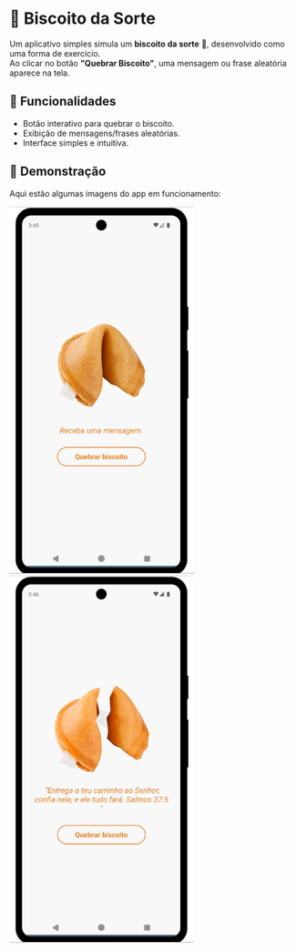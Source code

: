 # 🥠 Biscoito da Sorte

Um aplicativo simples simula um **biscoito da sorte** 🍪, desenvolvido como uma forma de exercício.  
Ao clicar no botão **"Quebrar Biscoito"**, uma mensagem ou frase aleatória aparece na tela.  

## 🚀 Funcionalidades
- Botão interativo para quebrar o biscoito.  
- Exibição de mensagens/frases aleatórias.  
- Interface simples e intuitiva.  

## 📸 Demonstração
Aqui estão algumas imagens do app em funcionamento:

![Tela incial do app](tela%20incial.png)
![Mensagem exibida após quebrar o biscoito](tela%20mensagem.png)
  

